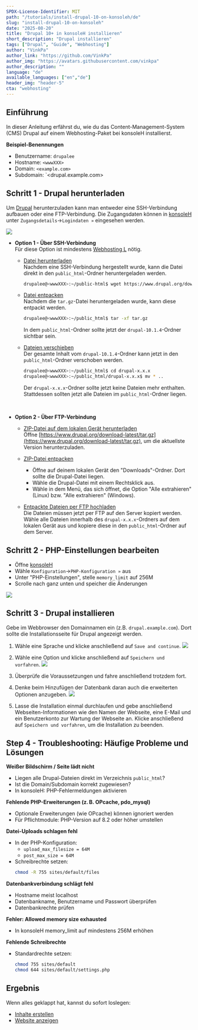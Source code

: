 ```yaml
---
SPDX-License-Identifier: MIT
path: "/tutorials/install-drupal-10-on-konsoleh/de"
slug: "install-drupal-10-on-konsoleh"
date: "2025-08-20"
title: "Drupal 10+ in konsoleH installieren"
short_description: "Drupal installieren"
tags: ["Drupal", "Guide", "Webhosting"]
author: "VinkPa"
author_link: "https://github.com/VinkPa"
author_img: "https://avatars.githubusercontent.com/vinkpa"
author_description: ""
language: "de"
available_languages: ["en","de"]
header_img: "header-5"
cta: "webhosting"
---
```


## Einführung

In dieser Anleitung erfährst du, wie du das Content-Management-System (CMS) Drupal auf einem Webhosting-Paket bei konsoleH installierst.

**Beispiel-Benennungen**

* Benutzername: `drupalee`
* Hostname: `<wwwXXX>`
* Domain: `<example.com>`
* Subdomain: `<drupal.example.com>

## Schritt 1 - Drupal herunterladen

Um [Drupal](https://www.drupal.org/) herunterzuladen kann man entweder eine SSH-Verbindung aufbauen oder eine FTP-Verbindung. Die Zugangsdaten können in [konsoleH](https://konsoleh.hetzner.com/) unter `Zugangsdetails`→`Logindaten »` eingesehen werden.

![](images/01_konsoleH_ftp-login-data.png)

* **Option 1 - Über SSH-Verbindung**<br>
  Für diese Option ist mindestens [Webhosting L](https://www.hetzner.com/webhosting) nötig.
  
  * <u>Datei herunterladen</u><br>
    Nachdem eine SSH-Verbindung hergestellt wurde, kann die Datei direkt in den `public_html`-Ordner heruntergeladen werden.
    ```bash
    drupalee@<wwwXXX>:~/public-html$ wget https://www.drupal.org/download-latest/tar.gz
    ```
  
  * <u>Datei entpacken</u><br>
    Nachdem die `tar.gz`-Datei heruntergeladen wurde, kann diese entpackt werden.
    ```bash
    drupalee@<wwwXXX>:~/public_html$ tar -xf tar.gz
    ```
    In dem `public_html`-Ordner sollte jetzt der `drupal-10.1.4`-Ordner sichtbar sein.

  * <u>Dateien verschieben</u><br>
    Der gesamte Inhalt vom `drupal-10.1.4`-Ordner kann jetzt in den `public_html`-Ordner verschoben werden.
    ```bash
    drupalee@<wwwXXX>:~/public_html$ cd drupal-x.x.x
    drupalee@<wwwXXX>:~/public_html/drupal-x.x.x$ mv * ..
    ```
    Der `drupal-x.x.x`-Ordner sollte jetzt keine Dateien mehr enthalten. Stattdessen sollten jetzt alle Dateien im `public_html`-Ordner liegen.

<br>

* **Option 2 - Über FTP-Verbindung**<br>
  
  * <u>ZIP-Datei auf dem lokalen Gerät herunterladen</u><br>
    Öffne [https://www.drupal.org/download-latest/tar.gz](https://www.drupal.org/download-latest/tar.gz), um die aktuellste Version herunterzuladen.
  
  * <u>ZIP-Datei entpacken</u><br>
    * Öffne auf deinem lokalen Gerät den "Downloads"-Ordner. Dort sollte die Drupal-Datei liegen.
    * Wähle die Drupal-Datei mit einem Rechtsklick aus.
    * Wähle in dem Menü, das sich öffnet, die Option "Alle extrahieren" (Linux) bzw. "Alle extrahieren" (Windows).
  
  * <u>Entpackte Dateien per FTP hochladen</u><br>
    Die Dateien müssen jetzt per FTP auf den Server kopiert werden. Wähle alle Dateien innerhalb des `drupal-x.x.x`-Ordners auf dem lokalen Gerät aus und kopiere diese in den `public_html`-Ordner auf dem Server.

## Schritt 2 - PHP-Einstellungen bearbeiten

* Öffne [konsoleH](https://konsoleh.hetzner.com/)
* Wähle `Konfiguration`→`PHP-Konfiguration »` aus
* Unter "PHP-Einstellungen", stelle `memory_limit` auf 256M
* Scrolle nach ganz unten und speicher die Änderungen

![](images/02_konsoleH_memory-limit.de.png)

## Schritt 3 - Drupal installieren

Gebe im Webbrowser den Domainnamen ein (z.B. `drupal.example.com`). Dort sollte die Installationsseite für Drupal angezeigt werden. 

1. Wähle eine Sprache und klicke anschließend auf `Save and continue`.
   ![](images/03_Drupal_installation-language.de.png)

2. Wähle eine Option und klicke anschließend auf `Speichern und vorfahren`.
   ![](images/04_Drupal_installation-profile.de.png)

3. Überprüfe die Voraussetzungen und fahre anschließend trotzdem fort.

4. Denke beim Hinzufügen der Datenbank daran auch die erweiterten Optionen anzugeben.
   ![](images/05_Drupal_installation-database.de.png)

5. Lasse die Installation einmal durchlaufen und gebe anschließend Webseiten-Informationen wie den Namen der Webseite, eine E-Mail und ein Benutzerkonto zur Wartung der Webseite an. Klicke anschließend auf `Speichern und vorfahren`, um die Installation zu beenden.

## Step 4 - Troubleshooting: Häufige Probleme und Lösungen

**Weißer Bildschirm / Seite lädt nicht**  
- Liegen alle Drupal-Dateien direkt im Verzeichnis `public_html`?  
- Ist die Domain/Subdomain korrekt zugewiesen?  
- In konsoleH: PHP-Fehlermeldungen aktivieren

**Fehlende PHP-Erweiterungen (z. B. OPcache, pdo_mysql)**  
- Optionale Erweiterungen (wie OPcache) können ignoriert werden  
- Für Pflichtmodule: PHP-Version auf 8.2 oder höher umstellen

**Datei-Uploads schlagen fehl**  
- In der PHP-Konfiguration:  
  - `upload_max_filesize = 64M`  
  - `post_max_size = 64M`  
- Schreibrechte setzen:
  ```bash
  chmod -R 755 sites/default/files
  ```
**Datenbankverbindung schlägt fehl**
- Hostname meist localhost
- Datenbankname, Benutzername und Passwort überprüfen
- Datenbankrechte prüfen

**Fehler: Allowed memory size exhausted**
- In konsoleH memory_limit auf mindestens 256M erhöhen

**Fehlende Schreibrechte**
- Standardrechte setzen:
  ```bash
  chmod 755 sites/default
  chmod 644 sites/default/settings.php
  ```

## Ergebnis

Wenn alles geklappt hat, kannst du sofort loslegen:

* [Inhalte erstellen](https://drupal.example.com/node/add)
* [Website anzeigen](https://drupal.example.com)

